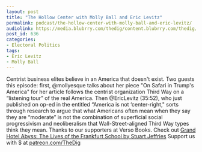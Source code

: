 ```yaml
---
layout: post
title: "The Hollow Center with Molly Ball and Eric Levitz"
permalink: podcast/the-hollow-center-with-molly-ball-and-eric-levitz/
audiolink: https://media.blubrry.com/thedig/content.blubrry.com/thedig/The_Dig_-_EP_65_-_Ball-Levitz.mp3
post_id: 636
categories: 
- Electoral Politics
tags: 
- Eric Levitz
- Molly Ball
---
```


Centrist business elites believe in an America that doesn't exist. Two guests this episode: first, @mollyesque talks about her piece "On Safari in Trump's America" for her article follows the centrist organization Third Way on a “listening tour” of the real America. Then @EricLevitz (35:52), who just published on op-ed in the entitled “America is not ‘center-right," sorts through research to argue that what Americans often mean when they say they are “moderate” is not the combination of superficial social progressivism and neoliberalism that Wall-Street-aligned Third Way types think they mean. Thanks to our supporters at Verso Books. Check out [Grand Hotel Abyss: The Lives of the Frankfurt School by Stuart Jeffries](versobooks.com/books/2501-grand-hotel-abyss) Support us with $ at [patreon.com/TheDig](http://www.patreon.com/TheDig) 